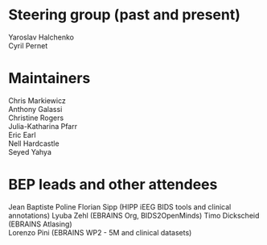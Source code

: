 # Steering group (past and present)

Yaroslav Halchenko  
Cyril Pernet

# Maintainers

Chris Markiewicz  
Anthony Galassi  
Christine Rogers  
Julia-Katharina Pfarr   
Eric Earl  
Nell Hardcastle  
Seyed Yahya  

# BEP leads and other attendees

Jean Baptiste Poline
Florian Sipp (HIPP iEEG BIDS tools and clinical annotations)
Lyuba Zehl  (EBRAINS Org, BIDS2OpenMinds)
Timo Dickscheid (EBRAINS Atlasing)  
Lorenzo Pini (EBRAINS WP2 - 5M and clinical datasets)
